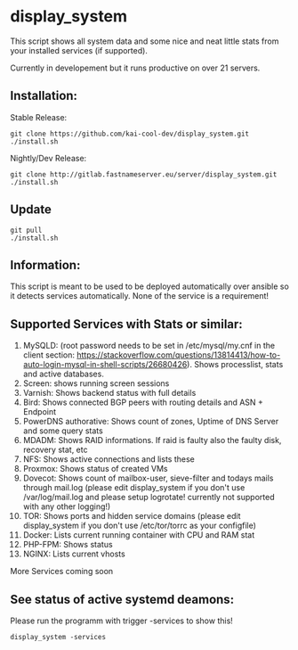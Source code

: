 # display_system

This script shows all system data and some nice and neat little stats from your installed services (if supported).

Currently in developement but it runs productive on over 21 servers.

## Installation:

Stable Release:

```
git clone https://github.com/kai-cool-dev/display_system.git
./install.sh
```

Nightly/Dev Release:

```
git clone http://gitlab.fastnameserver.eu/server/display_system.git
./install.sh
```

## Update

```
git pull
./install.sh
```

## Information:

This script is meant to be used to be deployed automatically over ansible so it detects services automatically. None of the service is a requirement!

## Supported Services with Stats or similar:


1. MySQLD: (root password needs to be set in /etc/mysql/my.cnf in the client section: https://stackoverflow.com/questions/13814413/how-to-auto-login-mysql-in-shell-scripts/26680426). Shows processlist, stats and active databases.
2. Screen: shows running screen sessions
3. Varnish: Shows backend status with full details
4. Bird: Shows connected BGP peers with routing details and ASN + Endpoint
5. PowerDNS authorative: Shows count of zones, Uptime of DNS Server and some query stats
6. MDADM: Shows RAID informations. If raid is faulty also the faulty disk, recovery stat, etc
7. NFS: Shows active connections and lists these
8. Proxmox: Shows status of created VMs
9. Dovecot: Shows count of mailbox-user, sieve-filter and todays mails through mail.log (please edit display_system if you don't use /var/log/mail.log and please setup logrotate! currently not supported with any other logging!)
10. TOR: Shows ports and hidden service domains (please edit display_system if you don't use /etc/tor/torrc as your configfile)
11. Docker: Lists current running container with CPU and RAM stat
12. PHP-FPM: Shows status
13. NGINX: Lists current vhosts

More Services coming soon

## See status of active systemd deamons:

Please run the programm with trigger -services to show this!

```
display_system -services
```

